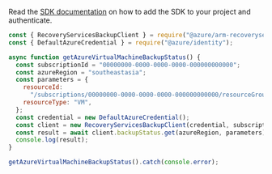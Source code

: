 Read the [SDK documentation](https://github.com/Azure/azure-sdk-for-js/blob/%40azure%2Farm-recoveryservicesbackup_8.2.0/sdk/recoveryservicesbackup/arm-recoveryservicesbackup/README.md) on how to add the SDK to your project and authenticate.

```javascript
const { RecoveryServicesBackupClient } = require("@azure/arm-recoveryservicesbackup");
const { DefaultAzureCredential } = require("@azure/identity");

async function getAzureVirtualMachineBackupStatus() {
  const subscriptionId = "00000000-0000-0000-0000-000000000000";
  const azureRegion = "southeastasia";
  const parameters = {
    resourceId:
      "/subscriptions/00000000-0000-0000-0000-000000000000/resourceGroups/testRg/providers/Microsoft.Compute/VirtualMachines/testVm",
    resourceType: "VM",
  };
  const credential = new DefaultAzureCredential();
  const client = new RecoveryServicesBackupClient(credential, subscriptionId);
  const result = await client.backupStatus.get(azureRegion, parameters);
  console.log(result);
}

getAzureVirtualMachineBackupStatus().catch(console.error);
```
